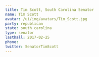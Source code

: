 ```yaml
---
title: Tim Scott, South Carolina Senator
name: Tim Scott
avatar: /ui/img/avatars/Tim_Scott.jpg
party: republican
state: south carolina
type: senator
lasthall: 2017-02-25
phone: 
twitter: SenatorTimScott
---
```

